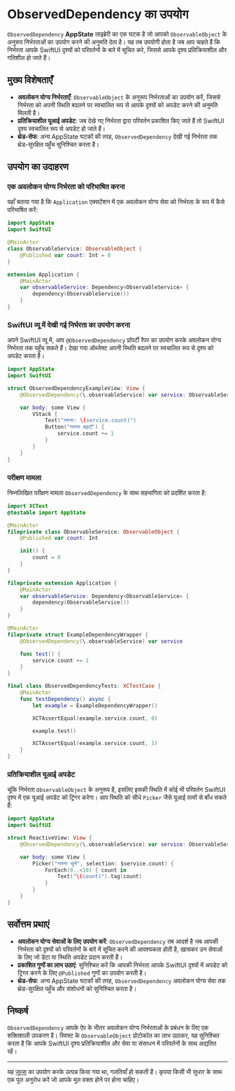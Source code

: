 # ObservedDependency का उपयोग

`ObservedDependency` **AppState** लाइब्रेरी का एक घटक है जो आपको `ObservableObject` के अनुरूप निर्भरताओं का उपयोग करने की अनुमति देता है। यह तब उपयोगी होता है जब आप चाहते हैं कि निर्भरता आपके SwiftUI दृश्यों को परिवर्तनों के बारे में सूचित करे, जिससे आपके दृश्य प्रतिक्रियाशील और गतिशील हो जाते हैं।

## मुख्य विशेषताएँ

- **अवलोकन योग्य निर्भरताएँ**: `ObservableObject` के अनुरूप निर्भरताओं का उपयोग करें, जिससे निर्भरता को अपनी स्थिति बदलने पर स्वचालित रूप से आपके दृश्यों को अपडेट करने की अनुमति मिलती है।
- **प्रतिक्रियाशील यूआई अपडेट**: जब देखे गए निर्भरता द्वारा परिवर्तन प्रकाशित किए जाते हैं तो SwiftUI दृश्य स्वचालित रूप से अपडेट हो जाते हैं।
- **थ्रेड-सेफ**: अन्य AppState घटकों की तरह, `ObservedDependency` देखी गई निर्भरता तक थ्रेड-सुरक्षित पहुँच सुनिश्चित करता है।

## उपयोग का उदाहरण

### एक अवलोकन योग्य निर्भरता को परिभाषित करना

यहाँ बताया गया है कि `Application` एक्सटेंशन में एक अवलोकन योग्य सेवा को निर्भरता के रूप में कैसे परिभाषित करें:

```swift
import AppState
import SwiftUI

@MainActor
class ObservableService: ObservableObject {
    @Published var count: Int = 0
}

extension Application {
    @MainActor
    var observableService: Dependency<ObservableService> {
        dependency(ObservableService())
    }
}
```

### SwiftUI व्यू में देखी गई निर्भरता का उपयोग करना

अपने SwiftUI व्यू में, आप `@ObservedDependency` प्रॉपर्टी रैपर का उपयोग करके अवलोकन योग्य निर्भरता तक पहुँच सकते हैं। देखा गया ऑब्जेक्ट अपनी स्थिति बदलने पर स्वचालित रूप से दृश्य को अपडेट करता है।

```swift
import AppState
import SwiftUI

struct ObservedDependencyExampleView: View {
    @ObservedDependency(\.observableService) var service: ObservableService

    var body: some View {
        VStack {
            Text("गणना: \(service.count)")
            Button("गणना बढ़ाएँ") {
                service.count += 1
            }
        }
    }
}
```

### परीक्षण मामला

निम्नलिखित परीक्षण मामला `ObservedDependency` के साथ सहभागिता को प्रदर्शित करता है:

```swift
import XCTest
@testable import AppState

@MainActor
fileprivate class ObservableService: ObservableObject {
    @Published var count: Int

    init() {
        count = 0
    }
}

fileprivate extension Application {
    @MainActor
    var observableService: Dependency<ObservableService> {
        dependency(ObservableService())
    }
}

@MainActor
fileprivate struct ExampleDependencyWrapper {
    @ObservedDependency(\.observableService) var service

    func test() {
        service.count += 1
    }
}

final class ObservedDependencyTests: XCTestCase {
    @MainActor
    func testDependency() async {
        let example = ExampleDependencyWrapper()

        XCTAssertEqual(example.service.count, 0)

        example.test()

        XCTAssertEqual(example.service.count, 1)
    }
}
```

### प्रतिक्रियाशील यूआई अपडेट

चूंकि निर्भरता `ObservableObject` के अनुरूप है, इसलिए इसकी स्थिति में कोई भी परिवर्तन SwiftUI दृश्य में एक यूआई अपडेट को ट्रिगर करेगा। आप स्थिति को सीधे `Picker` जैसे यूआई तत्वों से बाँध सकते हैं:

```swift
import AppState
import SwiftUI

struct ReactiveView: View {
    @ObservedDependency(\.observableService) var service: ObservableService

    var body: some View {
        Picker("गणना चुनें", selection: $service.count) {
            ForEach(0..<10) { count in
                Text("\(count)").tag(count)
            }
        }
    }
}
```

## सर्वोत्तम प्रथाएं

- **अवलोकन योग्य सेवाओं के लिए उपयोग करें**: `ObservedDependency` तब आदर्श है जब आपकी निर्भरता को दृश्यों को परिवर्तनों के बारे में सूचित करने की आवश्यकता होती है, खासकर उन सेवाओं के लिए जो डेटा या स्थिति अपडेट प्रदान करती हैं।
- **प्रकाशित गुणों का लाभ उठाएं**: सुनिश्चित करें कि आपकी निर्भरता आपके SwiftUI दृश्यों में अपडेट को ट्रिगर करने के लिए `@Published` गुणों का उपयोग करती है।
- **थ्रेड-सेफ**: अन्य AppState घटकों की तरह, `ObservedDependency` अवलोकन योग्य सेवा तक थ्रेड-सुरक्षित पहुँच और संशोधनों को सुनिश्चित करता है।

## निष्कर्ष

`ObservedDependency` आपके ऐप के भीतर अवलोकन योग्य निर्भरताओं के प्रबंधन के लिए एक शक्तिशाली उपकरण है। स्विफ्ट के `ObservableObject` प्रोटोकॉल का लाभ उठाकर, यह सुनिश्चित करता है कि आपके SwiftUI दृश्य प्रतिक्रियाशील और सेवा या संसाधन में परिवर्तनों के साथ अद्यतित रहें।

---
यह [जूल्स](https://jules.google) का उपयोग करके उत्पन्न किया गया था, गलतियाँ हो सकती हैं। कृपया किसी भी सुधार के साथ एक पुल अनुरोध करें जो आपके मूल वक्ता होने पर होना चाहिए।
